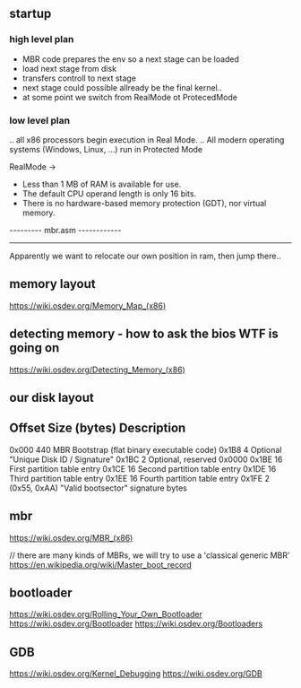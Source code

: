 ## startup

### high level plan
* MBR code prepares the env so a next stage can be loaded
* load next stage from disk
* transfers controll to next stage
* next stage could possible allready be the final kernel..
* at some point we switch from RealMode ot ProtecedMode


### low level plan

.. all x86 processors begin execution in Real Mode.
.. All modern operating systems (Windows, Linux, ...) run in Protected Mode

RealMode -> 
* Less than 1 MB of RAM is available for use.
* The default CPU operand length is only 16 bits.
* There is no hardware-based memory protection (GDT), nor virtual memory.

--------- mbr.asm ------------


------------------------------

Apparently we want to relocate our own position in ram, then jump there..


## memory layout
https://wiki.osdev.org/Memory_Map_(x86)

## detecting memory - how to ask the bios WTF is going on
https://wiki.osdev.org/Detecting_Memory_(x86)

## our disk layout

Offset  Size (bytes)    Description
----------------------------------------------------------
0x000   440  MBR Bootstrap (flat binary executable code)
0x1B8     4  Optional "Unique Disk ID / Signature"
0x1BC     2  Optional, reserved 0x0000
0x1BE    16  First partition table entry
0x1CE    16  Second partition table entry
0x1DE    16  Third partition table entry
0x1EE    16  Fourth partition table entry
0x1FE     2  (0x55, 0xAA) "Valid bootsector" signature bytes


## mbr
https://wiki.osdev.org/MBR_(x86)

// there are many kinds of MBRs, we will try to use a 'classical generic MBR'
https://en.wikipedia.org/wiki/Master_boot_record 


## bootloader
https://wiki.osdev.org/Rolling_Your_Own_Bootloader
https://wiki.osdev.org/Bootloader
https://wiki.osdev.org/Bootloaders


## GDB
https://wiki.osdev.org/Kernel_Debugging
https://wiki.osdev.org/GDB
